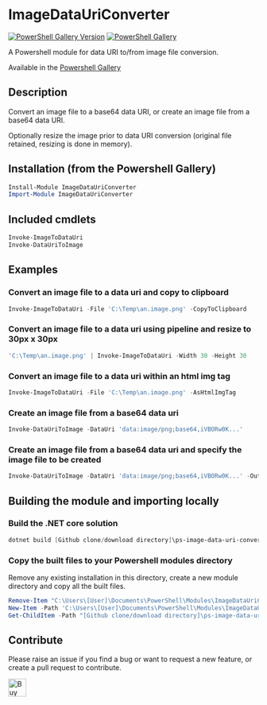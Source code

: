 # ImageDataUriConverter

[![PowerShell Gallery Version](https://img.shields.io/powershellgallery/v/ImageDataUriConverter?label=ImageDataUriConverter&logo=powershell&style=plastic)](https://www.powershellgallery.com/packages/ImageDataUriConverter)
[![PowerShell Gallery](https://img.shields.io/powershellgallery/dt/ImageDataUriConverter?style=plastic)](https://www.powershellgallery.com/packages/ImageDataUriConverter)

A Powershell module for data URI to/from image file conversion.

Available in the [Powershell Gallery](https://www.powershellgallery.com/packages/ImageDataUriConverter)

## Description
Convert an image file to a base64 data URI, or create an image file from a base64 data URI.

Optionally resize the image prior to data URI conversion (original file retained, resizing is done in memory).

## Installation (from the Powershell Gallery)

```powershell
Install-Module ImageDataUriConverter
Import-Module ImageDataUriConverter
```

## Included cmdlets

```powershell
Invoke-ImageToDataUri
Invoke-DataUriToImage
```

## Examples

### Convert an image file to a data uri and copy to clipboard

```powershell
Invoke-ImageToDataUri -File 'C:\Temp\an.image.png' -CopyToClipboard
```

### Convert an image file to a data uri using pipeline and resize to 30px x 30px

```powershell
'C:\Temp\an.image.png' | Invoke-ImageToDataUri -Width 30 -Height 30
```

### Convert an image file to a data uri within an html img tag

```powershell
Invoke-ImageToDataUri -File 'C:\Temp\an.image.png' -AsHtmlImgTag
```

### Create an image file from a base64 data uri

```powershell
Invoke-DataUriToImage -DataUri 'data:image/png;base64,iVBORw0K...'
```

### Create an image file from a base64 data uri and specify the image file to be created

```powershell
Invoke-DataUriToImage -DataUri 'data:image/png;base64,iVBORw0K...' -OutFile 'C:\Temp\an.image.png'
```

## Building the module and importing locally

### Build the .NET core solution

```powershell
dotnet build [Github clone/download directory]\ps-image-data-uri-converter\src\PsImageDataUriConverter.csproj
```

### Copy the built files to your Powershell modules directory

Remove any existing installation in this directory, create a new module directory and copy all the built files.

```powershell
Remove-Item "C:\Users\[User]\Documents\PowerShell\Modules\ImageDataUriConverter" -Recurse -Force -ErrorAction SilentlyContinue
New-Item -Path 'C:\Users\[User]\Documents\PowerShell\Modules\ImageDataUriConverter' -ItemType Directory
Get-ChildItem -Path "[Github clone/download directory]\ps-image-data-uri-converter\src\PsImageDataUriConverterCmdlet\bin\Debug\net6.0\" | Copy-Item -Destination "C:\Users\[User]\Documents\PowerShell\Modules\ImageDataUriConverter" -Recurse
```

## Contribute

Please raise an issue if you find a bug or want to request a new feature, or create a pull request to contribute.

<a href='https://ko-fi.com/K3K22CEIT' target='_blank'><img height='36' style='border:0px;height:36px;' src='https://cdn.ko-fi.com/cdn/kofi4.png?v=2' border='0' alt='Buy Me a Coffee at ko-fi.com' /></a>

